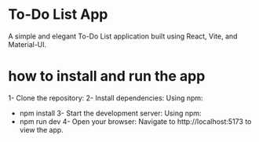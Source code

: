 # To-Do List App

A simple and elegant To-Do List application built using React, Vite, and Material-UI.

# how to install and run the app

1- Clone the repository:
2- Install dependencies: Using npm:
   - npm install
3- Start the development server: Using npm:
   - npm run dev
4- Open your browser: Navigate to http://localhost:5173 to view the app.      



